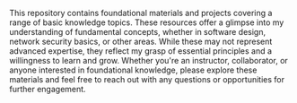 This repository contains foundational materials and projects covering a range of basic knowledge topics. These resources offer a glimpse into my understanding of fundamental concepts, whether in software design, network security basics, or other areas. While these may not represent advanced expertise, they reflect my grasp of essential principles and a willingness to learn and grow. Whether you're an instructor, collaborator, or anyone interested in foundational knowledge, please explore these materials and feel free to reach out with any questions or opportunities for further engagement.

